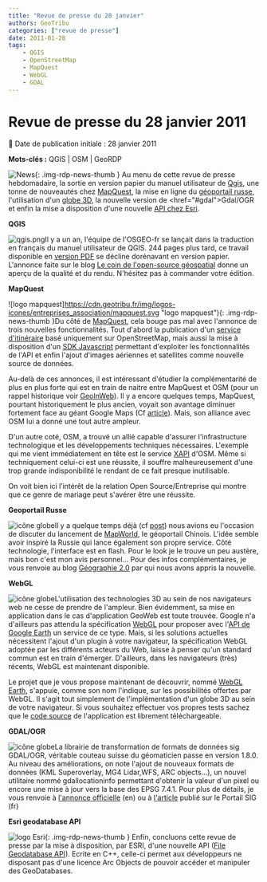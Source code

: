 ```yaml
---
title: "Revue de presse du 28 janvier"
authors: GeoTribu
categories: ["revue de presse"]
date: 2011-01-28
tags: 
    - QGIS
    - OpenStreetMap
    - MapQuest
    - WebGL
    - GDAL
---
```


# Revue de presse du 28 janvier 2011

:calendar: Date de publication initiale : 28 janvier 2011

**Mots-clés :** QGIS | OSM | GeoRDP

![News](https://cdn.geotribu.fr/img/internal/icons-rdp-news/news.png "Icône news générique"){: .img-rdp-news-thumb }
Au menu de cette revue de presse hebdomadaire, la sortie en version papier du manuel utilisateur de [Qgis](#qgis), une tonne de nouveautés chez [MapQuest](#mapquest), la mise en ligne du [géoportail russe](#russe), l'utilisation d'un [globe 3D](#webgl), la nouvelle version de <href="#gdal">Gdal/OGR et enfin la mise a disposition d'une nouvelle [API chez Esri](#esri).

 **QGIS**

![qgis.png](https://cdn.geotribu.fr/img/logos-icones/logiciels_librairies/qgis.png)Il y a un an, l'équipe de l'OSGEO-fr se lançait dans la traduction en français du manuel utilisateur de QGIS. 244 pages plus tard, ce travail disponible en [version PDF](https://www.qgis.org/fr/documentation/manuels.html) se décline dorénavant en version papier. L'annonce faite sur le blog [Le coin de l'open-source géospatial](http://georezo.net/blog/geolibre/2011/01/22/manuel-utilisateur-qgis-au-format-papier-et-en-francais/) donne un aperçu de la qualité et du rendu. N'hésitez pas à commander votre édition.

 **MapQuest**

![logo mapquest]<https://cdn.geotribu.fr/img/logos-icones/entreprises_association/mapquest.svg> "logo mapquest"){: .img-rdp-news-thumb }Du côté de [MapQuest](http://devblog.mapquest.com/2011/01/26/open-guidancejavascript-sdkaerial-tiles-yes-please/), cela bouge pas mal avec l'annonce de trois nouvelles fonctionnalités. Tout d'abord la publication d'un [service d'itinéraire](http://open.mapquestapi.com/guidance/) basé uniquement sur OpenStreetMap, mais aussi la mise à disposition d'un [SDK Javascript](http://open.mapquestapi.com/sdk/js/v6.1.0/) permettant d'exploiter les fonctionnalités de l'API et enfin l'ajout d'images aériennes et satellites comme nouvelle source de données.

 Au-delà de ces annonces, il est intéressant d'étudier la complémentarité de plus en plus forte qui est en train de naitre entre MapQuest et OSM (pour un rappel historique voir [GeoInWeb](http://www.geoinweb.com/2010/07/10/mapquest-voit-son-avenir-avec-openstreetmap/)). Il y a encore quelques temps, MapQuest, pourtant historiquement le plus ancien, voyait son avantage diminuer fortement face au géant Google Maps (Cf [article](http://media.baliz-geospatial.com/fr/blogue/mapquest-vs-google-maps-collision-inevitable-sur-graphiques)). Mais, son alliance avec OSM lui a donné une tout autre ampleur.

 D'un autre coté, OSM, a trouvé un allié capable d'assurer l'infrastructure technologique et les développements techniques nécessaires. L'exemple qui me vient immédiatement en tête est le service [XAPI](https://wiki.openstreetmap.org/wiki/Xapi) d'OSM. Même si techniquement celui-ci est une réussite, il souffre malheureusement d'une trop grande indisponibilité le rendant de ce fait presque inutilisable.

 On voit bien ici l’intérêt de la relation Open Source/Entreprise qui montre que ce genre de mariage peut s'avérer être une réussite.

 **Geoportail Russe**

![icône globe](https://cdn.geotribu.fr/img/internal/icons-rdp-news/world.png)Il y a quelque temps déjà (cf [post](http://geotribu.net/node/303)) nous avions eu l'occasion de discuter du lancement de [MapWorld](http://www.tianditu.cn/map/index.jsp), le géoportail Chinois. L'idée semble avoir inspiré la Russie qui lance également son propre service. Côté technologie, l'interface est en flash. Pour le look je le trouve un peu austère, mais bon c'est mon avis personnel... Pour des infos complémentaires, je vous renvoie au blog [Géographie 2.0](http://geographie2point0.wordpress.com/2011/01/20/geoportail-russe/) par qui nous avons appris la nouvelle.

 **WebGL**

![icône globe](https://cdn.geotribu.fr/img/internal/icons-rdp-news/world.png)L'utilisation des technologies 3D au sein de nos navigateurs web ne cesse de prendre de l'ampleur. Bien évidemment, sa mise en application dans le cas d'application GeoWeb est toute trouvée. Google n'a d'ailleurs pas attendu la spécification [WebGL](https://fr.wikipedia.org/wiki/WebGL) pour proposer avec l'[API de Google Earth](http://code.google.com/apis/earth/) un service de ce type. Mais, si les solutions actuelles nécessitent l'ajout d'un plugin à votre navigateur, la spécification WebGL adoptée par les différents acteurs du Web, laisse à penser qu'un standard commun est en train d'émerger. D'ailleurs, dans les navigateurs (très) récents, WebGL est maintenant disponible.

 Le projet que je vous propose maintenant de découvrir, nommé [WebGL Earth](http://www.webglearth.com/upgrade.html), s'appuie, comme son nom l'indique, sur les possibilités offertes par WebGL. Il s'agit tout simplement de l'implémentation d'un globe 3D au sein de votre navigateur. Si vous souhaitez effectuer vos propres tests sachez que le [code source](http://code.google.com/p/webglearth/) de l'application est librement téléchargeable.

 **GDAL/OGR**

![icône globe](https://cdn.geotribu.fr/img/internal/icons-rdp-news/world.png)La librairie de transformation de formats de données sig GDAL/OGR, véritable couteau suisse du géomaticien passe en version 1.8.0. Au niveau des améliorations, on note l'ajout de nouveaux formats de données (KML Superoverlay, MG4 Lidar,WFS, ARC objects...), un nouvel utilitaire nommé gdallocationinfo permettant d'obtenir la valeur d'un pixel ou encore une mise à jour vers la base des EPSG 7.4.1. Pour plus de détails, je vous renvoie à [l'annonce officielle](http://www.osgeo.org/node/1135) (en) ou à [l'article](http://www.portailsig.org/content/sortie-de-gdalogr-180) publié sur le Portail SIG (fr)

 **Esri geodatabase API**

![logo Esri](https://cdn.geotribu.fr/img/logos-icones/entreprises_association/esri.jpg "logo ESRI"){: .img-rdp-news-thumb }
Enfin, concluons cette revue de presse par la mise à disposition, par ESRI, d'une nouvelle API ([File Geodatabase API](http://resources.arcgis.com/content/geodatabases/10.0/file-gdb-api)). Ecrite en C++, celle-ci permet aux développeurs ne disposant pas d'une licence Arc Objects de pouvoir accéder et manipuler des GeoDatabases.
